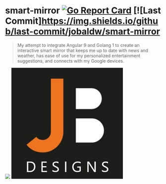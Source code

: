 # smart-mirror [![Go Report Card](https://goreportcard.com/badge/github.com/jobaldw/smart-mirror)](https://goreportcard.com/report/github.com/jobaldw/smart-mirror) [![Last Commit]https://img.shields.io/github/last-commit/jobaldw/smart-mirror

> My attempt to integrate Angular 9 and Golang 1 to create an interactive smart mirror that keeps me up to date with news and weather, has ease of use for my personalized entertainment suggestions, and connects with my Google devices.

![](/Users/JB/Project/jobaldw/what-to-watch/ui/src/assets/jb-logo.jpg)
![JB Desgins](https://github.com/jobaldw/smart-mirror/blob/master/ui/src/assets/jb-icon.jpg)
